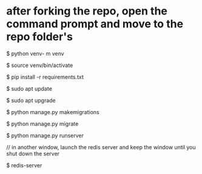 # after forking the repo, open the command prompt and move to the repo folder's  

$ python venv- m venv

$ source venv/bin/activate

$ pip install -r requirements.txt

$ sudo apt update 

$ sudo apt upgrade

$ python manage.py makemigrations

$ python manage.py migrate

$ python manage.py runserver

// in another window, launch the redis server and keep the window until you shut down the server

$ redis-server

